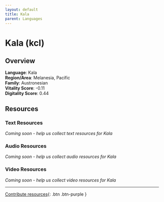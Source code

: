 ```yaml
---
layout: default
title: Kala
parent: Languages
---
```


# Kala (kcl)

## Overview

**Language**: Kala  
**Region/Area**: Melanesia, Pacific  
**Family**: Austronesian  
**Vitality Score**: -0.11  
**Digitality Score**: 0.44  

## Resources

### Text Resources
*Coming soon - help us collect text resources for Kala*

### Audio Resources
*Coming soon - help us collect audio resources for Kala*

### Video Resources
*Coming soon - help us collect video resources for Kala*

---

[Contribute resources](https://fairtrain.github.io/){: .btn .btn-purple }
